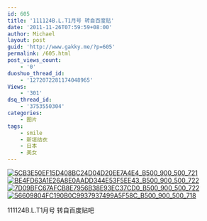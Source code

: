 ```yaml
---
id: 605
title: '111124B.L.T1月号 转自百度贴'
date: '2011-11-26T07:59:59+08:00'
author: Michael
layout: post
guid: 'http://www.gakky.me/?p=605'
permalink: /605.html
post_views_count:
    - '0'
duoshuo_thread_id:
    - '1272072281174048965'
Views:
    - '301'
dsq_thread_id:
    - '3753550304'
categories:
    - 图片
tags:
    - smile
    - 新垣结衣
    - 日本
    - 美女
---
```


[![5CB3E50EF15D408BC24D04D20EE7A4E4_B500_900_500_721](http://www.yui-aragaki.org/wp-content/uploads/img/5CB3E50EF15D408BC24D04D20EE7A4E4_B500_900_500_721.jpeg)](http://www.yui-aragaki.org/wp-content/uploads/img/5CB3E50EF15D408BC24D04D20EE7A4E4_B1280_1280_1280_1847.jpeg) [![BE4FD63A1E26A8E0AADD344E53F5EE43_B500_900_500_722](http://www.yui-aragaki.org/wp-content/uploads/img/BE4FD63A1E26A8E0AADD344E53F5EE43_B500_900_500_722.jpeg)](http://www.yui-aragaki.org/wp-content/uploads/img/BE4FD63A1E26A8E0AADD344E53F5EE43_B1280_1280_1280_1850.jpeg) [![7D09BFC67AFCB8E7956B38E93EC37CD0_B500_900_500_722](http://www.yui-aragaki.org/wp-content/uploads/img/7D09BFC67AFCB8E7956B38E93EC37CD0_B500_900_500_722.jpeg)](http://www.yui-aragaki.org/wp-content/uploads/img/7D09BFC67AFCB8E7956B38E93EC37CD0_B1280_1280_1280_1849.jpeg) [![56609804FC190B0C9937937499A5F58C_B500_900_500_718](http://www.yui-aragaki.org/wp-content/uploads/img/56609804FC190B0C9937937499A5F58C_B500_900_500_718.jpeg)](http://www.yui-aragaki.org/wp-content/uploads/img/56609804FC190B0C9937937499A5F58C_B1280_1280_1280_1838.jpeg)

111124B.L.T1月号 转自百度贴吧